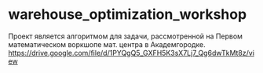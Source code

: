 # warehouse_optimization_workshop

Проект является алгоритмом для задачи, рассмотренной на Первом математическом воркшопе мат. центра в Академгородке. https://drive.google.com/file/d/1PYQgQ5_GXFH5K3sX7Lj7_Qg6dwTkMt8z/view
